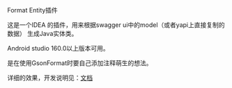Format Entity插件

这是一个IDEA 的插件，用来根据swagger ui中的model（或者yapi上直接复制的数据） 生成Java实体类。

Android studio 160.0以上版本可用。

是在使用GsonFormat时要自己添加注释萌生的想法。

详细的效果，开发说明见：[文档](https://aiyayin.github.io/2020/IDEA%20Plugin/)



